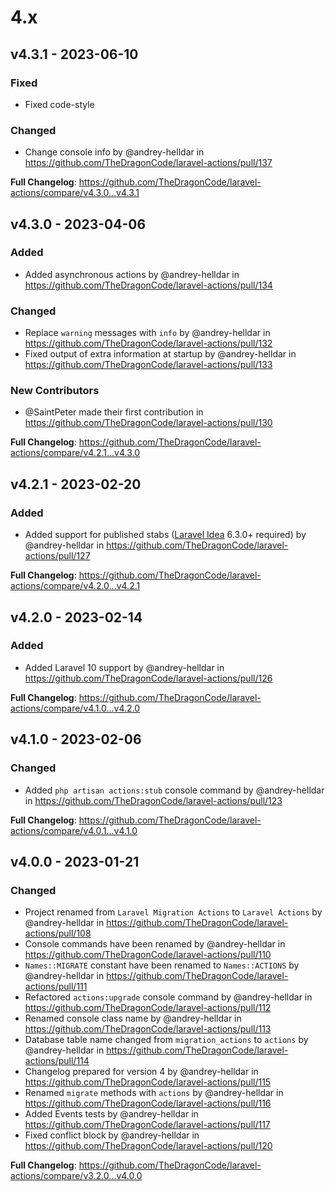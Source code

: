 # 4.x

## v4.3.1 - 2023-06-10

### Fixed

- Fixed code-style

### Changed

- Change console info by @andrey-helldar in https://github.com/TheDragonCode/laravel-actions/pull/137

**Full Changelog**: https://github.com/TheDragonCode/laravel-actions/compare/v4.3.0...v4.3.1

## v4.3.0 - 2023-04-06

### Added

- Added asynchronous actions by @andrey-helldar in https://github.com/TheDragonCode/laravel-actions/pull/134

### Changed

- Replace `warning` messages with `info` by @andrey-helldar in https://github.com/TheDragonCode/laravel-actions/pull/132
- Fixed output of extra information at startup by @andrey-helldar in https://github.com/TheDragonCode/laravel-actions/pull/133

### New Contributors

- @SaintPeter made their first contribution in https://github.com/TheDragonCode/laravel-actions/pull/130

**Full Changelog**: https://github.com/TheDragonCode/laravel-actions/compare/v4.2.1...v4.3.0

## v4.2.1 - 2023-02-20

### Added

- Added support for published stabs ([Laravel Idea](https://laravel-idea.com/) 6.3.0+ required) by @andrey-helldar in https://github.com/TheDragonCode/laravel-actions/pull/127

**Full Changelog**: https://github.com/TheDragonCode/laravel-actions/compare/v4.2.0...v4.2.1

## v4.2.0 - 2023-02-14

### Added

- Added Laravel 10 support by @andrey-helldar in https://github.com/TheDragonCode/laravel-actions/pull/126

**Full Changelog**: https://github.com/TheDragonCode/laravel-actions/compare/v4.1.0...v4.2.0

## v4.1.0 - 2023-02-06

### Changed

- Added `php artisan actions:stub` console command by @andrey-helldar in https://github.com/TheDragonCode/laravel-actions/pull/123

**Full Changelog**: https://github.com/TheDragonCode/laravel-actions/compare/v4.0.1...v4.1.0

## v4.0.0 - 2023-01-21

### Changed

- Project renamed from `Laravel Migration Actions` to `Laravel Actions` by @andrey-helldar in https://github.com/TheDragonCode/laravel-actions/pull/108
- Console commands have been renamed by @andrey-helldar in https://github.com/TheDragonCode/laravel-actions/pull/110
- `Names::MIGRATE` constant have been renamed to `Names::ACTIONS` by @andrey-helldar in https://github.com/TheDragonCode/laravel-actions/pull/111
- Refactored `actions:upgrade` console command by @andrey-helldar in https://github.com/TheDragonCode/laravel-actions/pull/112
- Renamed console class name by @andrey-helldar in https://github.com/TheDragonCode/laravel-actions/pull/113
- Database table name changed from `migration_actions` to `actions` by @andrey-helldar in https://github.com/TheDragonCode/laravel-actions/pull/114
- Changelog prepared for version 4 by @andrey-helldar in https://github.com/TheDragonCode/laravel-actions/pull/115
- Renamed `migrate` methods with `actions` by @andrey-helldar in https://github.com/TheDragonCode/laravel-actions/pull/116
- Added Events tests by @andrey-helldar in https://github.com/TheDragonCode/laravel-actions/pull/117
- Fixed conflict block by @andrey-helldar in https://github.com/TheDragonCode/laravel-actions/pull/120

**Full Changelog**: https://github.com/TheDragonCode/laravel-actions/compare/v3.2.0...v4.0.0
